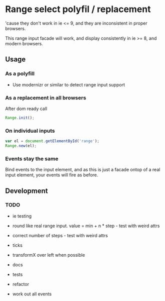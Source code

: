 # Range select polyfil / replacement

'cause they don't work in ie <= 9, and they are inconsistent in proper browsers.

This range input facade will work, and display consistently in ie >= 8,
and modern browsers.

## Usage

### As a polyfill

* Use modernizr or similar to detect range input support

### As a replacement in all browsers

After dom ready call

```javascript
Range.init();
```

### On individual inputs

```javascript
var el = document.getElementById('range');
Range.new(el);
```

### Events stay the same
Bind events to the input element, and as this is just a facade ontop of a real
input element, your events will fire as before.

## Development

### TODO

* ie testing
* round like real range input. value = min + n * step - test with weird attrs
* correct number of steps - test with weird attrs

* ticks
* transformX over left when possible
* docs
* tests
* refactor
* work out all events

